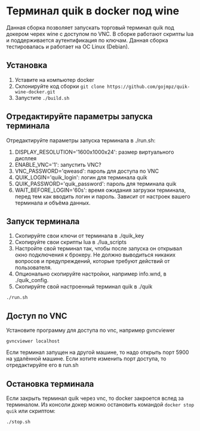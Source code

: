# Терминал quik в docker под wine
Данная сборка позволяет запускать торговый терминал quik под докером черех wine с доступом по VNC. 
В сборке работают скрипты lua и поддерживается аутентификация по ключам.
Данная сборка тестировалась и работает на ОС Linux (Debian).

## Установка
1. Уставите на компьютер docker
2. Склонируйте код сборки `git clone https://github.com/gojmpz/quik-wine-docker.git`
3. Запустите `./build.sh`

## Отредактируйте параметры запуска терминала
Отредактируйте параметры запуска терминала в ./run.sh:
1. DISPLAY_RESOLUTION='1600x1000x24': размер виртуального дисплея
2. ENABLE_VNC='1': запустить VNC?
3. VNC_PASSWORD='qweasd': пароль для доступа по VNC 
4. QUIK_LOGIN='quik_login': логин для терминала quik
5. QUIK_PASSWORD='quik_password': пароль для терминала quik
6. WAIT_BEFORE_LOGIN='60s': время ожидания загрузки терминала, перед тем как вводить логин и пароль. Зависит от настроек вашего терминала и объёма данных.

## Запуск терминала
1. Скопируйте свои ключи от терминала в ./quik_key
2. Скопируйте свои скрипты lua в ./lua_scripts
3. Настройте свой терминал так, чтобы после запуска он открывал окно подключения к брокеру. Не должно выводиться никаких вопросов и предупреждений, которые требуют действий от пользователя.
4. Опционально скопируйте настройки, например info.wnd, в ./quik_config.
5. Скопируйте свой настроенный терминал quik в ./quik
```
./run.sh
```
## Доступ по VNC
Установите программу для доступа по vnc, например gvncviewer
```
gvncviewer localhost
```
Если терминал запущен на другой машине, то надо открыть порт 5900 на удалённой машине.
Если хотите изменить порт доступа, то отредактируйте его в run.sh

## Остановка терминала

Если закрыть терминал quik через vnc, то docker закроется вслед за терминалом.
Из консоли докер можно остановить командой `docker stop quik` или скриптом:
```
./stop.sh
```
